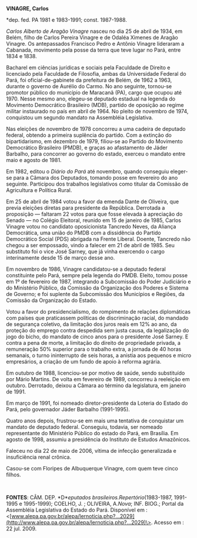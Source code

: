 **VINAGRE, Carlos**

\*dep. fed. PA 1981 e 1983-1991; const. 1987-1988.

*Carlos Alberto de Aragão Vinagre* nasceu no dia 25 de abril de 1934, em
Belém, filho de Carlos Pereira Vinagre e de Odaléa Ximenes de Aragão
Vinagre. Os antepassados Francisco Pedro e Antônio Vinagre lideraram a
Cabanada, movimento pela posse da terra que teve lugar no Pará, entre
1834 e 1838.

Bacharel em ciências jurídicas e sociais pela Faculdade de Direito e
licenciado pela Faculdade de Filosofia, ambas da Universidade Federal do
Pará, foi oficial-de-gabinete da prefeitura de Belém, de 1962 a 1963,
durante o governo de Aurélio do Carmo. No ano seguinte, tornou-se
promotor público do município de Maracanã (PA), cargo que ocupou até
1970. Nesse mesmo ano, elegeu-se deputado estadual na legenda do
Movimento Democrático Brasileiro (MDB), partido de oposição ao regime
militar instaurado no país em abril de 1964. No pleito de novembro de
1974, conquistou um segundo mandato na Assembléia Legislativa.

Nas eleições de novembro de 1978 concorreu a uma cadeira de deputado
federal, obtendo a primeira suplência do partido. Com a extinção do
bipartidarismo, em dezembro de 1979, filiou-se ao Partido do Movimento
Democrático Brasileiro (PMDB), e graças ao afastamento de Jáder
Barbalho, para concorrer ao governo do estado, exerceu o mandato entre
maio e agosto de 1981.

Em 1982, editou o *Diário do Pará* até novembro, quando conseguiu
eleger-se para a Câmara dos Deputados, tomando posse em fevereiro do ano
seguinte. Participou dos trabalhos legislativos como titular da Comissão
de Agricultura e Política Rural.

Em 25 de abril de 1984 votou a favor da emenda Dante de Oliveira, que
previa eleições diretas para presidente da República. Derrotada a
proposição — faltaram 22 votos para que fosse elevada à apreciação do
Senado — no Colégio Eleitoral, reunido em 15 de janeiro de 1985, Carlos
Vinagre votou no candidato oposicionista Tancredo Neves, da Aliança
Democrática, uma união do PMDB com a dissidência do Partido Democrático
Social (PDS) abrigada na Frente Liberal. Doente, Tancredo não chegou a
ser empossado, vindo a falecer em 21 de abril de 1985. Seu substituto
foi o vice José Sarney, que já vinha exercendo o cargo interinamente
desde 15 de março desse ano.

Em novembro de 1986, Vinagre candidatou-se a deputado federal
constituinte pelo Pará, sempre pela legenda do PMDB. Eleito, tomou posse
em 1º de fevereiro de 1987, integrando a Subcomissão do Poder Judiciário
e do Ministério Público, da Comissão da Organização dos Poderes e
Sistema de Governo; e foi suplente da Subcomissão dos Municípios e
Regiões, da Comissão da Organização do Estado.

Votou a favor do presidencialismo, do rompimento de relações
diplomáticas com países que praticassem políticas de discriminação
racial, do mandado de segurança coletivo, da limitação dos juros reais
em 12% ao ano, da proteção do emprego contra despedida sem justa causa,
da legalização do jogo do bicho, do mandato de cinco anos para o
presidente José Sarney. E contra a pena de morte, a limitação do direito
de propriedade privada, a remuneração 50% superior para o trabalho
extra, a jornada de 40 horas semanais, o turno ininterrupto de seis
horas, a anistia aos pequenos e micro empresários, a criação de um fundo
de apoio à reforma agrária.

Em outubro de 1988, licenciou-se por motivo de saúde, sendo substituído
por Mário Martins. De volta em fevereiro de 1989, concorreu à reeleição
em outubro. Derrotado, deixou a Câmara ao término da legislatura, em
janeiro de 1991.

Em março de 1991, foi nomeado diretor-presidente da Loteria do Estado do
Pará, pelo governador Jáder Barbalho (1991-1995).

Quatro anos depois, frustrou-se em mais uma tentativa de conquistar um
mandato de deputado federal. Conseguiu, todavia, ser nomeado
representante do Ministério Público do estado do Pará, em Brasília. Em
agosto de 1998, assumiu a presidência do Instituto de Estudos
Amazônicos.

Faleceu no dia 22 de maio de 2006, vítima de infecção generalizada e
insuficiência renal crônica.

Casou-se com Floripes de Albuquerque Vinagre, com quem teve cinco
filhos.

 

**FONTES**: CÂM. DEP. *D**eputados brasileiros.*Repertório**(1983-1987,
1991-1995 e 1995-1999); COELHO, J. ; OLIVEIRA, A.*Nova*; INF. BIOG.;
Portal da Assembléia Legislativa do Estado do Pará. Disponível em :
\<[www.alepa.pa.gov.br/alepa/lernoticia.php?...2029](http://www.alepa.pa.gov.br/alepa/lernoticia.php?...2029)\>.
Acesso em : 22 jul. 2009.

 
